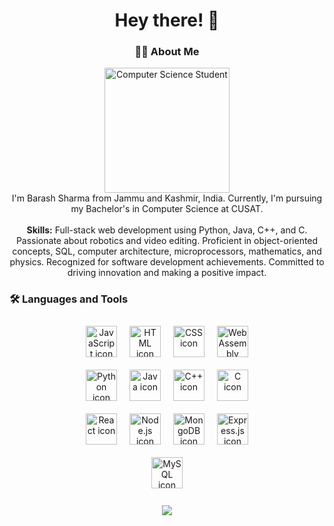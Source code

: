 

<h1 align="center">Hey there! 👋</h1>

<h3 align="center">👩‍💻 About Me</h3>

<p align="center">
  <img src="https://i.imgur.com/n9vZucl.jpg" height="200" alt="Computer Science Student" /><br>
  I'm Barash Sharma from Jammu and Kashmir, India. Currently, I'm pursuing my Bachelor's in Computer Science at CUSAT.<br><br>
  <strong>Skills:</strong> Full-stack web development using Python, Java, C++, and C. Passionate about robotics and video editing. Proficient in object-oriented concepts, SQL, computer architecture, microprocessors, mathematics, and physics. Recognized for software development achievements. Committed to driving innovation and making a positive impact.
</p>

<h3 align="left">🛠 Languages and Tools</h3>

<div align="center">
  <!-- Group 1 -->
  <div style="display: flex; flex-wrap: wrap; justify-content: center;">
    <div style="margin: 10px;">
      <img src="https://skillicons.dev/icons?i=js" height="50" alt="JavaScript icon" />
    </div>
    <div style="margin: 10px;">
      <img src="https://skillicons.dev/icons?i=html" height="50" alt="HTML icon" />
    </div>
    <div style="margin: 10px;">
      <img src="https://skillicons.dev/icons?i=css" height="50" alt="CSS icon" />
    </div>
    <div style="margin: 10px;">
      <img src="https://skillicons.dev/icons?i=wasm" height="50" alt="WebAssembly icon" />
    </div>
  </div>

  <!-- Group 2 -->
  <div style="display: flex; flex-wrap: wrap; justify-content: center;">
    <div style="margin: 10px;">
      <img src="https://skillicons.dev/icons?i=python" height="50" alt="Python icon" />
    </div>
    <div style="margin: 10px;">
      <img src="https://skillicons.dev/icons?i=java" height="50" alt="Java icon" />
    </div>
    <div style="margin: 10px;">
      <img src="https://skillicons.dev/icons?i=cpp" height="50" alt="C++ icon" />
    </div>
    <div style="margin: 10px;">
      <img src="https://skillicons.dev/icons?i=c" height="50" alt="C icon" />
    </div>
  </div>

  <!-- Group 3 -->
  <div style="display: flex; flex-wrap: wrap; justify-content: center;">
    <div style="margin: 10px;">
      <img src="https://skillicons.dev/icons?i=react" height="50" alt="React icon" />
    </div>
    <div style="margin: 10px;">
      <img src="https://skillicons.dev/icons?i=nodejs" height="50" alt="Node.js icon" />
    </div>
    <div style="margin: 10px;">
      <img src="https://skillicons.dev/icons?i=mongodb" height="50" alt="MongoDB icon" />
    </div>
    <div style="margin: 10px;">
      <img src="https://skillicons.dev/icons?i=express" height="50" alt="Express.js icon" />
    </div>
  </div>

  <!-- Group 4 -->
  <div style="display: flex; flex-wrap: wrap; justify-content: center;">
    <div style="margin: 10px;">
      <img src="https://skillicons.dev/icons?i=mysql" height="50" alt="MySQL icon" />
    </div>
  </div>
</div>


<br clear="both">

<div align="center">
  <img src="https://visitor-badge.laobi.icu/badge?page_id=barash1311.barash1311&" />
</div>
